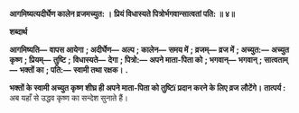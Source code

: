 **आगमिष्यत्यदीर्घेण कालेन व्रजमच्युत: ।** **प्रियं विधास्यते पित्रोर्भगवान्सात्वतां पति: ॥ ४॥** 

**शब्दार्थ** 

**आगमिष्यति—** **वापस आयेगा** **; अदीर्घेण—** **अल्प** **; कालेन—** **समय में** **; व्रजम्—** **व्रज में** **; अच्युत:—** **अच्युत कृष्ण** **; प्रियम्—** **तुष्टि** **;** **विधास्यते—** **देगा** **; पित्रो:—** **अपने माता-पिता को** **; भगवान्—** **भगवान्** **; सात्वताम्—** **भक्तों का** **; पति:—** **स्वामी तथा रक्षक।** **.** 

**भक्तों के स्वामी अच्युत कृष्ण शीघ्र ही अपने माता-पिता को तुष्टिï प्रदान करने के लिए व्रज** **लौटेंगे।** **तात्पर्य :** अब यहाँ से उद्धव कृष्ण का सन्देश सुनाते हैं।  